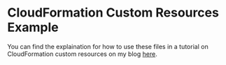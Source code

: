 # CloudFormation Custom Resources Example

You can find the explaination for how to use these files in a tutorial on CloudFormation custom resources on my blog [here](https://www.fernandomc.com/posts/extending-cloudformation-with-custom-resources/).